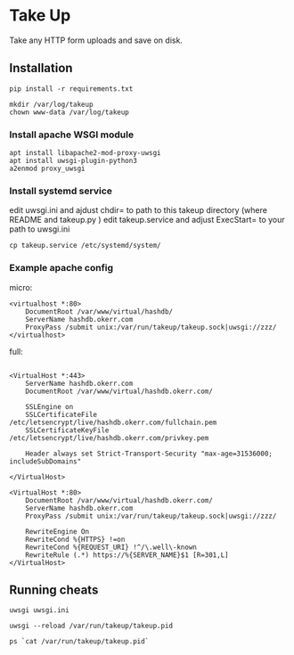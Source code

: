 # Take Up

Take any HTTP form uploads and save on disk.

## Installation


~~~
pip install -r requirements.txt

mkdir /var/log/takeup
chown www-data /var/log/takeup
~~~

### Install apache WSGI module

~~~
apt install libapache2-mod-proxy-uwsgi
apt install uwsgi-plugin-python3
a2enmod proxy_uwsgi
~~~

### Install systemd service
edit uwsgi.ini and ajdust chdir= to path to this takeup directory (where README and takeup.py )
edit takeup.service and adjust ExecStart= to your path to uwsgi.ini
~~~
cp takeup.service /etc/systemd/system/
~~~

### Example apache config
micro:
~~~
<virtualhost *:80>
    DocumentRoot /var/www/virtual/hashdb/
    ServerName hashdb.okerr.com
    ProxyPass /submit unix:/var/run/takeup/takeup.sock|uwsgi://zzz/
</virtualhost>
~~~

full:
~~~

<VirtualHost *:443>
    ServerName hashdb.okerr.com
    DocumentRoot /var/www/virtual/hashdb.okerr.com/
      
    SSLEngine on
    SSLCertificateFile /etc/letsencrypt/live/hashdb.okerr.com/fullchain.pem
    SSLCertificateKeyFile /etc/letsencrypt/live/hashdb.okerr.com/privkey.pem

    Header always set Strict-Transport-Security "max-age=31536000; includeSubDomains"
      
</VirtualHost>

<VirtualHost *:80>
    DocumentRoot /var/www/virtual/hashdb.okerr.com/
    ServerName hashdb.okerr.com
    ProxyPass /submit unix:/var/run/takeup/takeup.sock|uwsgi://zzz/

    RewriteEngine On
    RewriteCond %{HTTPS} !=on
    RewriteCond %{REQUEST_URI} !^/\.well\-known        
    RewriteRule (.*) https://%{SERVER_NAME}$1 [R=301,L]
</VirtualHost>
~~~

## Running cheats
~~~
uwsgi uwsgi.ini

uwsgi --reload /var/run/takeup/takeup.pid

ps `cat /var/run/takeup/takeup.pid`

~~~
